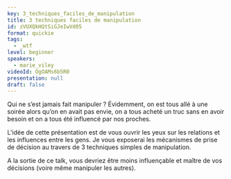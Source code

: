 ```yaml
---
key: 3_techniques_faciles_de_manipulation
title: 3 techniques faciles de manipulation
id: zVUXQkHQtSiGJeIwVd05
format: quickie
tags:
  - _wtf
level: beginner
speakers:
  - marie_viley
videoId: OgOAMs6b5R0
presentation: null
draft: false
---
```

Qui ne s’est jamais fait manipuler ? Évidemment, on est tous allé à une soirée alors qu’on en avait pas envie, on a tous acheté un truc sans en avoir besoin et on a tous été influencé par nos proches.

L’idée de cette présentation est de vous ouvrir les yeux sur les relations et les influences entre les gens. Je vous exposerai les mécanismes de prise de décision au travers de 3 techniques simples de manipulation.

A la sortie de ce talk, vous devriez être moins influençable et maître de vos décisions (voire même manipuler les autres).
